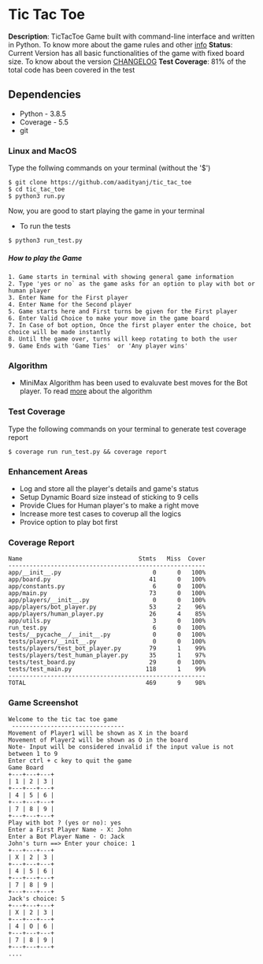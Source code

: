 # Tic Tac Toe
**Description**: TicTacToe Game built with command-line interface  and written in Python. To know more about the game rules and other [info](https://en.wikipedia.org/wiki/Tic-tac-toe)
**Status**:  Current Version has all basic functionalities of the game with fixed board size. To know about the version [CHANGELOG](changelog.md)
**Test Coverage**: 81% of the  total code has been covered in the test  
## Dependencies
- Python - 3.8.5
- Coverage - 5.5
- git
### Linux and MacOS
Type the follwing commands on your terminal (without the '$')  
```
$ git clone https://github.com/aadityanj/tic_tac_toe
$ cd tic_tac_toe
$ python3 run.py
```
Now, you are good to start playing the game in your terminal
- To run the tests 
```
$ python3 run_test.py
```
##### How to play the Game
```
1. Game starts in terminal with showing general game information
2. Type 'yes or no` as the game asks for an option to play with bot or human player
3. Enter Name for the First player
4. Enter Name for the Second player
5. Game starts here and First turns be given for the First player
6. Enter Valid Choice to make your move in the game board
7. In Case of bot option, Once the first player enter the choice, bot choice will be made instantly
8. Until the game over, turns will keep rotating to both the user
9. Game Ends with 'Game Ties'  or 'Any player wins'
```
### Algorithm
- MiniMax Algorithm has been used to evaluvate best moves for the Bot player. To read [more](https://en.wikipedia.org/wiki/Minimax) about the algorithm
### Test Coverage
Type the following commands on your terminal to generate test coverage report
```
$ coverage run run_test.py && coverage report
```
### Enhancement Areas
- Log and store all the player's details and game's status
- Setup Dynamic Board size instead of sticking to 9 cells
- Provide Clues for Human player's to make a right move
- Increase more test cases to coverup all the logics
- Provice option to play bot first
### Coverage Report
```
Name                                 Stmts   Miss  Cover
--------------------------------------------------------
app/__init__.py                          0      0   100%
app/board.py                            41      0   100%
app/constants.py                         6      0   100%
app/main.py                             73      0   100%
app/players/__init__.py                  0      0   100%
app/players/bot_player.py               53      2    96%
app/players/human_player.py             26      4    85%
app/utils.py                             3      0   100%
run_test.py                              6      0   100%
tests/__pycache__/__init__.py            0      0   100%
tests/players/__init__.py                0      0   100%
tests/players/test_bot_player.py        79      1    99%
tests/players/test_human_player.py      35      1    97%
tests/test_board.py                     29      0   100%
tests/test_main.py                     118      1    99%
--------------------------------------------------------
TOTAL                                  469      9    98%
```

### Game Screenshot
```
Welcome to the tic tac toe game 
 -------------------------------- 
Movement of Player1 will be shown as X in the board 
Movement of Player2 will be shown as O in the board 
Note- Input will be considered invalid if the input value is not between 1 to 9 
Enter ctrl + c key to quit the game
Game Board
+---+---+---+
| 1 | 2 | 3 |
+---+---+---+
| 4 | 5 | 6 |
+---+---+---+
| 7 | 8 | 9 |
+---+---+---+
Play with bot ? (yes or no): yes
Enter a First Player Name - X: John   
Enter a Bot Player Name - O: Jack
John's turn ==> Enter your choice: 1
+---+---+---+
| X | 2 | 3 |
+---+---+---+
| 4 | 5 | 6 |
+---+---+---+
| 7 | 8 | 9 |
+---+---+---+
Jack's choice: 5
+---+---+---+
| X | 2 | 3 |
+---+---+---+
| 4 | O | 6 |
+---+---+---+
| 7 | 8 | 9 |
+---+---+---+
....
```